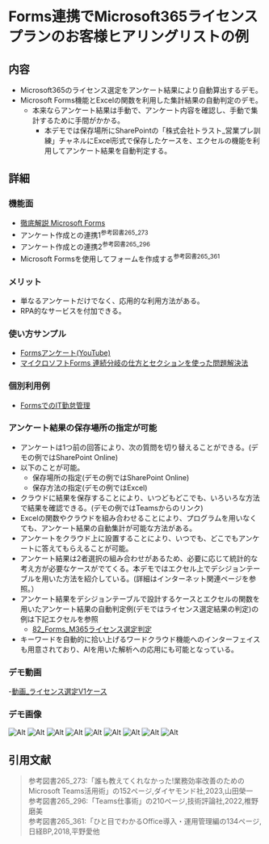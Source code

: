 # Forms連携でMicrosoft365ライセンスプランのお客様ヒアリングリストの例

## 内容

- Microsoft365のライセンス選定をアンケート結果により自動算出するデモ。
- Microsoft Forms機能とExcelの関数を利用した集計結果の自動判定のデモ。
  - 本来ならアンケート結果は手動で、アンケート内容を確認し、手動で集計するために手間がかかる。
    - 本デモでは保存場所にSharePointの「株式会社トラスト_営業プレ訓練」チャネルにExcel形式で保存したケースを、エクセルの機能を利用してアンケート結果を自動判定する。

## 詳細

### 機能面

- [徹底解説 Microsoft Forms](https://www.jicoo.com/magazine/blog/microsoft-forms)
- アンケート作成との連携1<sup>参考図書265_273</sup>
- アンケート作成との連携2<sup>参考図書265_296</sup>
- Microsoft Formsを使用してフォームを作成する<sup>参考図書265_361</sup>

### メリット

- 単なるアンケートだけでなく、応用的な利用方法がある。
- RPA的なサービスを付加できる。

### 使い方サンプル

- [Formsアンケート(YouTube)](https://www.youtube.com/watch?v=Cp1yf9tJNso)
- [マイクロソフトForms 連続分岐の仕方とセクションを使った問題解決法](https://econoshift.com/ja/ms-forms-branching/)

### 個別利用例

- [FormsでのIT勤怠管理](https://econoshift.com/ja/ms-forms-attendance-management/)

### アンケート結果の保存場所の指定が可能

- アンケートは1つ前の回答により、次の質問を切り替えることができる。(デモの例ではSharePoint Online)
- 以下のことが可能。
  - 保存場所の指定(デモの例ではSharePoint Online)
  - 保存方法の指定(デモの例ではExcel)
- クラウドに結果を保存することにより、いつどもどこでも、いろいろな方法で結果を確認できる。(デモの例ではTeamsからのリンク)
- Excelの関数やクラウドを組み合わせることにより、プログラムを用いなくても、アンケート結果の自動集計が可能な方法がある。
- アンケートをクラウド上に設置することにより、いつでも、どこでもアンケートに答えてもらえることが可能。
- アンケート結果は2者選択の組み合わせがあるため、必要に応じて統計的な考え方が必要なケースがでてくる。本デモではエクセル上でデシジョンテーブルを用いた方法を紹介している。(詳細はインターネット関連ページを参照。）
- アンケート結果をデシジョンテーブルで設計するケースとエクセルの関数を用いたアンケート結果の自動判定例(デモではライセンス選定結果の判定)の例は下記エクセルを参照
  - [82_Forms_M365ライセンス選定判定](../../7_Prj/716_M365/300_アプリ/82_Forms/82_Forms_M365ライセンス選定判定.xlsx)  
- キーワードを自動的に拾い上げるワードクラウド機能へのインターフェイスも用意されており、AIを用いた解析への応用にも可能となっている。

### デモ動画

-[動画_ライセンス選定V1ケース](../../7_Prj/716_M365/300_アプリ/82_Forms/82_Formアンケート実施サンプル_V1ケース動画.mp4)  

### デモ画像

![Alt](../../7_Prj/716_M365/300_アプリ/82_Forms/82_Forms_1.png)
![Alt](../../7_Prj/716_M365/300_アプリ/82_Forms/82_Forms_2.png)
![Alt](../../7_Prj/716_M365/300_アプリ/82_Forms/82_Forms_3.png)
![Alt](../../7_Prj/716_M365/300_アプリ/82_Forms/82_Forms_4.png)
![Alt](../../7_Prj/716_M365/300_アプリ/82_Forms/82_Forms_5.png)
![Alt](../../7_Prj/716_M365/300_アプリ/82_Forms/82_Forms_6.png)
![Alt](../../7_Prj/716_M365/300_アプリ/82_Forms/82_Forms_7.png)
![Alt](../../7_Prj/716_M365/300_アプリ/82_Forms/82_Forms_8.png)
![Alt](../../7_Prj/716_M365/300_アプリ/82_Forms/82_Forms_9.png)

## 引用文献

> 参考図書265_273:「誰も教えてくれなかった!業務効率改善のためのMicrosoft Teams活用術」の152ページ,ダイヤモンド社,2023,山田榮一  
> 参考図書265_296:「Teams仕事術」の210ページ,技術評論社,2022,椎野磨美  
> 参考図書265_361:「ひと目でわかるOffice導入・運用管理編の134ページ,日経BP,2018,平野愛他  
